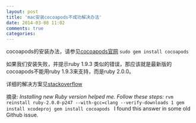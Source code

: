 ```yaml
---
layout: post
title: 'mac安装cocoapods不成功解决办法'
date: 2014-03-08 11:02
comments: true
categories: 
---
```

cocoapods的安装办法，请参见[cocoapods官网](http://cocoapods.org/)
`sudo gem install cocoapods`

如果我们安装失败，并提示ruby 1.9.3 类似的错误，那应该就是最新版的cocoapods不能用ruby 1.9.3来支持，而是ruby 2.0.0。

详细的解决方案见[stackoverflow](http://stackoverflow.com/questions/20790994/cocoapods-failing-to-install-with-xcode-5-0-2)

摘录: *Installing new Ruby version helped me. Follow these steps:*
`rvm reinstall ruby-2.0.0-p247 --with-gcc=clang --verify-downloads 1
gem install xcodeproj
gem install cocoapods
`
I found this answer in some old Github issue.